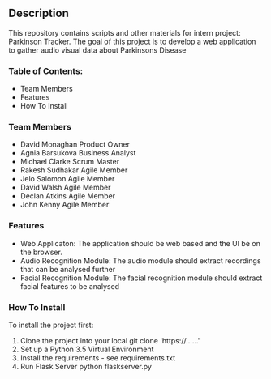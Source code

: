 ## Description
This repository contains scripts and other materials for intern project: Parkinson Tracker.
The goal of this project is to develop a web application to gather audio visual data about Parkinsons Disease 

### Table of Contents:
* Team Members
* Features
* How To Install

### Team Members
- David Monaghan    Product Owner
- Agnia Barsukova    Business Analyst
- Michael Clarke    Scrum Master
- Rakesh Sudhakar    Agile Member
- Jelo Salomon    Agile Member
- David Walsh    Agile Member
- Declan Atkins    Agile Member
- John Kenny    Agile Member

### Features
- Web Applicaton: The application should be web based and the UI be on the browser.
- Audio Recognition Module: The audio module should extract recordings that can be analysed further
- Facial Recognition Module: The facial recognition module should extract facial features to be analysed

### How To Install
To install the project first:
1. Clone the project into your local
git clone 'https://......'
2. Set up a Python 3.5 Virtual Environment
3. Install the requirements - see requirements.txt
4. Run Flask Server
python flaskserver.py 



